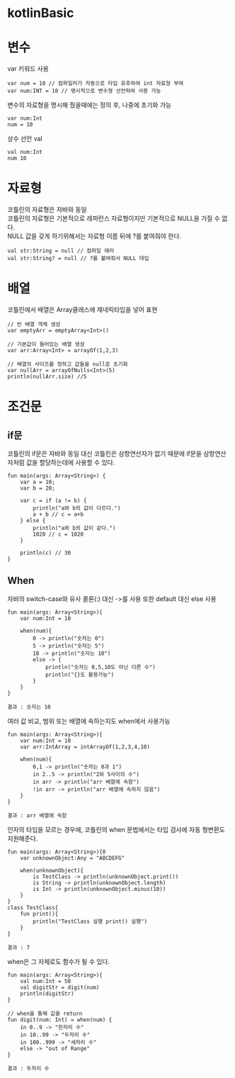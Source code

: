 # kotlinBasic
 
# 변수

var 키워드 사용
```
var num = 10 // 컴파일러가 자동으로 타입 유추하여 int 자료형 부여
var num:INT = 10 // 명시적으로 변수형 선언하여 사용 가능
```
변수의 자료형을 명시해 줬을때에는 정의 후, 나중에 초기화 가능
```
var num:Int
num = 10
```

상수 선언 val
```
val num:Int
num 10
```

# 자료형
코틀린의 자료형은 자바와 동일  
코틀린의 자료형은 기본적으로 레퍼런스 자료형이지만 기본적으로 NULL을 가질 수 없다.  
NULL 값을 갖게 하기위해서는 자료형 이름 뒤에 ?를 붙여줘야 한다.
```
val str:String = null // 컴파일 에러
val str:String? = null // ?를 붙여줘서 NULL 대입
```

# 배열
코틀린에서 배열은 Array클래스에 제네릭타입을 넣어 표현
```
// 빈 배열 객체 생성
var emptyArr = emptyArray<Int>()

// 기본값이 들어있는 배열 생성
var arr:Array<Int> = arrayOf(1,2,3)

// 배열의 사이즈를 정하고 값들을 null로 초기화
var nullArr = arrayOfNulls<Int>(5)
println(nullArr.size) //5
```

# 조건문

## if문  
코틀린의 if문은 자바와 동일
대신 코틀린은 삼항연산자가 없기 때문에 if문을 삼항연산자처럼 값을 할당하는데에 사용할 수 있다.
```
fun main(args: Array<String>) {
    var a = 10;
    var b = 20;

    var c = if (a != b) {
        println("a와 b의 값이 다르다.")
        a + b // c = a+b
    } else {
        println("a와 b의 값이 같다.")
        1020 // c = 1020
    }

    println(c) // 30
}
```

## When
자바의 switch-case와 유사
콜론(:) 대신 ->를 사용 또한 default 대신 else 사용
```
fun main(args: Array<String>){
    var num:Int = 10

    when(num){
        0 -> println("숫자는 0")
        5 -> println("숫자는 5")
        10 -> println("숫자는 10")
        else -> {
            println("숫자는 0,5,10도 아닌 다른 수")
            println("{}도 활용가능")
        }
    }
}

결과 : 숫자는 10
```
여러 값 비교, 범위 또는 배열에 속하는지도 when에서 사용가능
```
fun main(args: Array<String>){
    var num:Int = 10
    var arr:IntArray = intArrayOf(1,2,3,4,10)
    
    when(num){
        0,1 -> println("숫자는 0과 1")
        in 2..5 -> println("2와 5사이의 수")
        in arr -> println("arr 배열에 속함")
        !in arr -> println("arr 배열에 속하지 않음")
    }
}

결과 : arr 배열에 속함
```
인자의 타입을 모르는 경우에, 코틀린의 when 문법에서는 타입 검사에 자동 형변환도 지원해준다.
```
fun main(args: Array<String>){0
    var unknownObject:Any = "ABCDEFG"
    
    when(unknownObject){
        is TestClass -> println(unknownObject.print())
        is String -> println(unknownObject.length)
        is Int -> println(unknownObject.minus(10))
    }
}
class TestClass{
    fun print(){
        println("TestClass 실행 print() 실행")
    }
}

결과 : 7
```
when은 그 자체로도 함수가 될 수 있다.
```
fun main(args: Array<String>){
    val num:Int = 50
    val digitStr = digit(num)
    println(digitStr)
}

// when을 통해 값을 return
fun digit(num: Int) = when(num) {
    in 0..9 -> "한자리 수"
    in 10..99 -> "두자리 수"
    in 100..999 -> "세자리 수"
    else -> "out of Range"
}

결과 : 두자리 수
```
